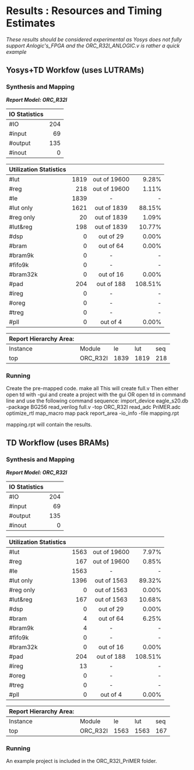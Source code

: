 # Results : Resources and Timing Estimates
_These results should be considered experimental as Yosys does not fully support Anlogic's_FPGA and the ORC_R32I_ANLOGIC.v is rather a quick example_

## Yosys+TD Workfow (uses LUTRAMs)
### Synthesis and Mapping

***Report Model: ORC_R32I***

| IO Statistics |           |
| :------------ | --------: |
| #IO           |       204 |
|   #input      |        69 |
|   #output     |       135 |
|   #inout      |         0 |


|Utilization Statistics|     |                  |       |
| :------------------ | ---: | :--------------: | ----: |
| #lut                | 1819 |   out of  19600  |  9.28%|
| #reg                |  218 |   out of  19600  |  1.11%|
| #le                 | 1839 |          -       |     - |
|   #lut only         | 1621 |   out of   1839  | 88.15%|
|   #reg only         |   20 |   out of   1839  |  1.09%|
|   #lut&reg          |  198 |   out of   1839  | 10.77%|
| #dsp                |    0 |   out of     29  |  0.00%|
| #bram               |    0 |   out of     64  |  0.00%|
|   #bram9k           |    0 |        -         |  -    |
|   #fifo9k           |    0 |        -         |   -   |
| #bram32k            |    0 |   out of     16  |  0.00%|
| #pad                |  204 |   out of    188  |108.51%|
|   #ireg             |    0 |        -         |   -   |
|   #oreg             |    0 |        -         |   -   |
|   #treg             |    0 |        -         |   -   |
| #pll                |    0 |   out of      4  |  0.00%|

               

|Report Hierarchy Area: |  | | | |
:-------- | :-------- | :---- |:------| :---- |
| Instance | Module   | le    | lut   | seq   |
| top      | ORC_R32I | 1839  | 1819  | 218   |


### Running

Create the pre-mapped code.
    make all
This will create full.v
Then either open td with -gui and create a project with the gui OR open td in command line and use the following command sequence:
    import_device eagle_s20.db -package BG256
    read_verilog full.v -top ORC_R32I
    read_adc PriMER.adc
    optimize_rtl
    map_macro
    map
    pack
    report_area -io_info -file mapping.rpt 

mapping.rpt will contain the results.

## TD Workflow (uses BRAMs)

### Synthesis and Mapping

***Report Model: ORC_R32I***

| IO Statistics |           |
| :------------ | --------: |
| #IO           |       204 |
|   #input      |        69 |
|   #output     |       135 |
|   #inout      |         0 |


|Utilization Statistics|     |                  |       |
| :------------------ | ---: | :--------------: | ----: |
| #lut                | 1563 |   out of  19600  | 7.97% |
| #reg                |  167 |   out of  19600  | 0.85% |
| #le                 | 1563 |        -         |  -    |
|   #lut only         | 1396 |   out of   1563  | 89.32% |
|   #reg only         |    0 |   out of   1563  |  0.00% |
|   #lut&reg          |  167 |   out of   1563  | 10.68% |
| #dsp                |    0 |   out of     29  |  0.00% |
| #bram               |    4 |   out of     64  |  6.25% |
|   #bram9k           |    4 |        -         |  -    |
|   #fifo9k           |    0 |        -         |  -    |
| #bram32k            |    0 |   out of     16 |   0.00% |
| #pad                |  204 |   out of    188 | 108.51% |
|   #ireg             |   13 |        -         |  -    |
|   #oreg             |    0 |        -         |  -    |
|   #treg             |    0 |        -         |  -    |
| #pll                |    0 |   out of      4  |  0.00% |


| Report Hierarchy Area: |  | |      |      |
| :-------- | :------ | :---- |:-----| :--- |
| Instance  |Module   | le    | lut  | seq  |
| top       |ORC_R32I | 1563  | 1563 | 167  |


### Running

An example project is included in the ORC_R32I_PriMER folder.